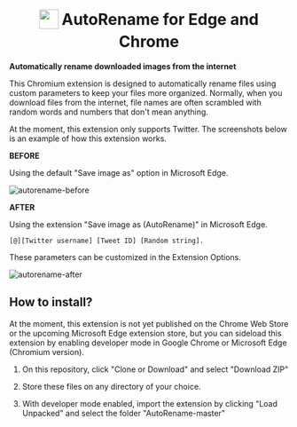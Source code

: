 <h1 align="center">
<sub>
<img  src="https://raw.githubusercontent.com/ddasutein/AutoRename/master/assets/AutoRename-prod-logo.png"
      height="35"
      width="35">
</sub>
AutoRename for Edge and Chrome
</h1>

**Automatically rename downloaded images from the internet**

This Chromium extension is designed to automatically rename files using custom parameters to keep your files more organized. Normally, when you download files from the internet, file names are often scrambled with random words and numbers that don't mean anything. 

At the moment, this extension only supports Twitter. The screenshots below is an example of how this extension works. 

**BEFORE**

Using the default "Save image as" option in Microsoft Edge.

![autorename-before](https://user-images.githubusercontent.com/24803220/55883799-893cba00-5bd9-11e9-8843-4c065939243b.png)

**AFTER**

Using the extension "Save image as (AutoRename)" in Microsoft Edge.

`[@][Twitter username] [Tweet ID] [Random string].`

These parameters can be customized in the Extension Options.

![autorename-after](https://user-images.githubusercontent.com/24803220/55883848-9d80b700-5bd9-11e9-950a-9b8ae05e9f5b.png)

## How to install?

At the moment, this extension is not yet published on the Chrome Web Store or the upcoming Microsoft Edge extension store, but you can sideload this extension by enabling developer mode in Google Chrome or Microsoft Edge (Chromium version).

1. On this repository, click "Clone or Download" and select "Download ZIP"

2. Store these files on any directory of your choice.

3. With developer mode enabled, import the extension by clicking "Load Unpacked" and select the folder "AutoRename-master"

